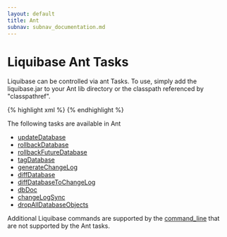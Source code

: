 ```yaml
---
layout: default
title: Ant
subnav: subnav_documentation.md
---
```


# Liquibase Ant Tasks #

Liquibase can be controlled via ant Tasks. To use, simply add the liquibase.jar to your Ant lib directory or the classpath referenced by "classpathref".

{% highlight xml %}
    <taskdef resource="liquibasetasks.properties">
        <classpath refid="classpath"/>
    </taskdef>
{% endhighlight %}

The following tasks are available in Ant
* [updateDatabase](updatedatabase_ant_task.html)
* [rollbackDatabase](rollbackdatabase_ant_task.html)
* [rollbackFutureDatabase](rollbackfuturedatabase_ant_task.html)
* [tagDatabase ](tagdatabase_ant_task.html)
* [generateChangeLog ](generatechangelog_ant_task.html)
* [diffDatabase ](diffdatabase_ant_task.html)
* [diffDatabaseToChangeLog ](diffdatabasetochangelog_ant_task.html)
* [dbDoc ](dbdoc_ant_task.html)
* [changeLogSync ](changelogsync_ant_task.html)
* [dropAllDatabaseObjects ](dropalldatabaseobjects_ant_task.html)

Additional Liquibase commands are supported by the [command_line](../command_line.html) that are not supported by the Ant tasks.


